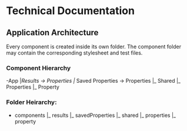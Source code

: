 # Technical Documentation

## Application Architecture

Every component is created inside its own folder. The component folder may contain the corresponding stylesheet and test files.

### Component Hierarchy
-App
   |_Results -> Properties
   |_ Saved Properties -> Properties
   |_ Shared
      |_ Properties
         |_ Property

### Folder Heirarchy:

- components
 |_ results
 |_ savedProperties
 |_ shared
    |_ properties
    |_ property

